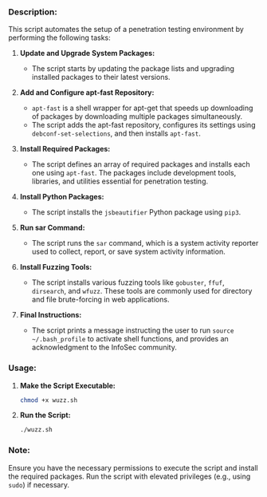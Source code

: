 ### Description:

This script automates the setup of a penetration testing environment by performing the following tasks:

1. **Update and Upgrade System Packages:**
   - The script starts by updating the package lists and upgrading installed packages to their latest versions.

2. **Add and Configure apt-fast Repository:**
   - `apt-fast` is a shell wrapper for apt-get that speeds up downloading of packages by downloading multiple packages simultaneously.
   - The script adds the apt-fast repository, configures its settings using `debconf-set-selections`, and then installs `apt-fast`.

3. **Install Required Packages:**
   - The script defines an array of required packages and installs each one using `apt-fast`. The packages include development tools, libraries, and utilities essential for penetration testing.

4. **Install Python Packages:**
   - The script installs the `jsbeautifier` Python package using `pip3`.

5. **Run sar Command:**
   - The script runs the `sar` command, which is a system activity reporter used to collect, report, or save system activity information.

6. **Install Fuzzing Tools:**
   - The script installs various fuzzing tools like `gobuster`, `ffuf`, `dirsearch`, and `wfuzz`. These tools are commonly used for directory and file brute-forcing in web applications.

7. **Final Instructions:**
   - The script prints a message instructing the user to run `source ~/.bash_profile` to activate shell functions, and provides an acknowledgment to the InfoSec community.

### Usage:

1. **Make the Script Executable:**
   ```sh
   chmod +x wuzz.sh
   ```

2. **Run the Script:**
   ```sh
   ./wuzz.sh
   ```

### Note:

Ensure you have the necessary permissions to execute the script and install the required packages. Run the script with elevated privileges (e.g., using `sudo`) if necessary.
